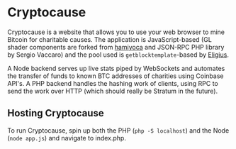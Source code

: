 # Cryptocause

Cryptocause is a website that allows you to use your web browser to mine Bitcoin for charitable causes. The application is JavaScript-based (GL shader components are forked from [hamiyoca](https://github.com/derjanb/hamiyoca) and JSON-RPC PHP library by Sergio Vaccaro) and the pool used is `getblocktemplate`-based by [Eligius](http://eligius.st). 

A Node backend serves up live stats piped by WebSockets and automates the transfer of funds to known BTC addresses of charities using Coinbase API's. A PHP backend handles the hashing work of clients, using RPC to send the work over HTTP (which should really be Stratum in the future).

## Hosting Cryptocause

To run Cryptocause, spin up both the PHP (`php -S localhost`) and the Node (`node app.js`) and navigate to index.php. 
